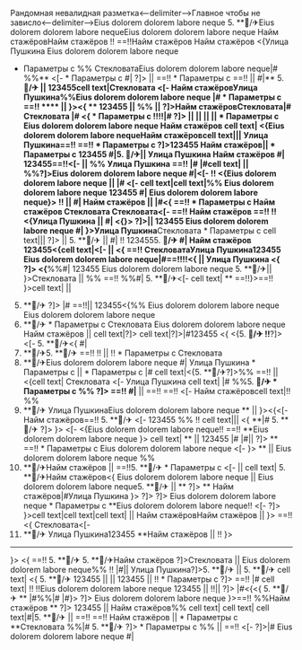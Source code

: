 Рандомная невалидная разметка<--delimiter-->Главное чтобы не зависло<--delimiter-->Eius dolorem dolorem labore neque
5. **🏨/✈Eius dolorem dolorem labore nequeEius dolorem dolorem labore neque Найм стажёровНайм стажёров !! ==!!Найм стажёров Найм стажёров
<{Улица Пушкина
Eius dolorem dolorem labore neque
  * Параметры с %%
СтекловатаEius dolorem dolorem labore neque|# %%**
<[-   * Параметры с  #| ?]> ||  ==!!   * Параметры с ==!! ||  #|** 5. **🏨/✈ || 123455cell text|Стекловата
<[-  Найм стажёровУлица Пушкина%%Eius dolorem dolorem labore neque |#   * Параметры с ==!! ****
 || 
}><{ **
123455
 ||  %%
 || 
?]>Найм стажёровСтекловата|#
Стекловата |# <{   * Параметры с 
!!!!|# ?]>
 ||  || ||   ||   * Параметры с  Eius dolorem dolorem labore neque Найм стажёров
cell text| <{Eius dolorem dolorem labore nequeНайм стажёровcell text|||  Улица Пушкина==!!
==!!   * Параметры с 
?]>123455
Найм стажёров||   * Параметры с 123455 #|5. **🏨/✈||  Улица Пушкина Найм стажёров** #| 123455==!!<[-  ||  %% Улица Пушкина ==!!
|# |#cell text|
 ||  %%?]>Eius dolorem dolorem labore neque #|<[- 
!!
<{Eius dolorem dolorem labore neque || |# <[-  cell text|cell text|%%
Eius dolorem dolorem labore neque 123455 #|
Eius dolorem dolorem labore neque}> !! || #| Найм стажёров
|| 
|#<{
==!!  * Параметры с  Найм стажёров Стекловата Стекловата<[-  ==!!
Найм стажёров ==!! !!
<{Улица Пушкина || #| <{}> ?]>|| 123455
Eius dolorem dolorem labore neque #|
}>Улица Пушкина**Стекловата   * Параметры с 
cell text|||  ?]> ||  5. **🏨/✈ || #|
!! 1234555. **🏨/✈ #|
Найм стажёров 123455<{cell text|<[- 
|| 
<{ ==!! СтекловатаУлица Пушкина123455 Eius dolorem dolorem labore neque|#==!!!!<{  || Улица Пушкина <{ ?]> <{**%%#|
123455 Eius dolorem dolorem labore neque 5. **🏨/✈|| }>Стекловата || %% ==!! %%#| 5. **🏨/✈<[-  cell text| ** ==!!}>==!! }>cell text|  || 
5. **🏨/✈ ?]> |# ==!!|| 
123455<{%% Eius dolorem dolorem labore neque Eius dolorem dolorem labore neque
5. **🏨/✈   * Параметры с Стекловата Eius dolorem dolorem labore neque Найм стажёров  || cell text|?]>
cell text|?]>|#123455 <{ <{5. **🏨/✈ !!**?]>
<[-  5. **🏨/✈<{ #|
5. **🏨/✈5. **🏨/✈
==!!
!! || !!  * Параметры с  Стекловата
5. **🏨/✈Eius dolorem dolorem labore neque
#|
Улица Пушкина  * Параметры с 
||    * Параметры с |# cell text|<{5. **🏨/✈?]>%%
==!! || <{cell text|
Стекловата
<[- Улица Пушкина cell text| |# %%5. **🏨/✈  * Параметры с %% ?]> ==!! #|**
||  ==!!
==!! <[- Найм стажёровcell text|!! %%
5. **🏨/✈
Улица ПушкинаEius dolorem dolorem labore neque ** ||  }><{<[- Найм стажёров==!! 5. **🏨/✈ <[-  123455
%%
!!
cell text|||  <{ **|# 5. **🏨/✈
?]> }> <[- <{Eius dolorem dolorem labore neque!!
==!!
**Eius dolorem dolorem labore neque }>
cell text| ** || 123455 |# |#|| ?]> ** ==!!   * Параметры с  Eius dolorem dolorem labore neque <[-  }>
** || Eius dolorem dolorem labore neque %%
5. **🏨/✈Найм стажёров || ==!!5. **🏨/✈   * Параметры с 
<[-  || cell text| 5. **🏨/✈Найм стажёров<{ Eius dolorem dolorem labore neque || Eius dolorem dolorem labore neque5. **🏨/✈
||  **
?]> **
Найм стажёров|#Улица Пушкина }> ?]> ?]>
Eius dolorem dolorem labore neque   * Параметры с **Eius dolorem dolorem labore neque!! <[- 
?]> }>cell text|cell text|cell text|
 ||  Найм стажёровНайм стажёров || }>
==!!<{ Стекловата<[- 
5. **🏨/✈ Улица Пушкина123455 **Найм стажёров || !!
}>
****
}> <{ ==!! 5. **🏨/✈ 5. **🏨/✈Найм стажёров ?]>Стекловата ||  Eius dolorem dolorem labore neque%% !!
|#|| Улица Пушкина?]>5. **🏨/✈ || 
5. **🏨/✈
cell text| <{
5. **🏨/✈
123455
|| 
 || 123455
 || !!  * Параметры с ?]>
==!! |#
cell text| !! !!Eius dolorem dolorem labore neque 123455  || !!|| ?]>
|#<{<{
5. **🏨/✈
**
|#%%|# |#}>
?]>
Eius dolorem dolorem labore neque }>==!! %%Найм стажёров
** ?]> 123455
 || 
Найм стажёров%% cell text| cell text| cell text|#|5. **🏨/✈
 || ==!! ==!!
Найм стажёров ||    * Параметры с 
**Стекловата %%|#
5. **🏨/✈ ?]>  * Параметры с  %%  || ==!!
<[- ?]>|# Eius dolorem dolorem labore neque #|
